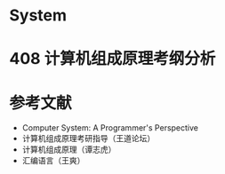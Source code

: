 # System

# 408 计算机组成原理考纲分析

# 参考文献

* Computer System: A Programmer's Perspective
* 计算机组成原理考研指导（王道论坛）
* 计算机组成原理（谭志虎）
* 汇编语言（王爽）
